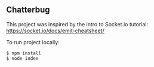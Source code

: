 ## Chatterbug

This project was inspired by the intro to Socket.io tutorial: https://socket.io/docs/emit-cheatsheet/

To run project locally:
```
$ npm install 
$ node index 
```